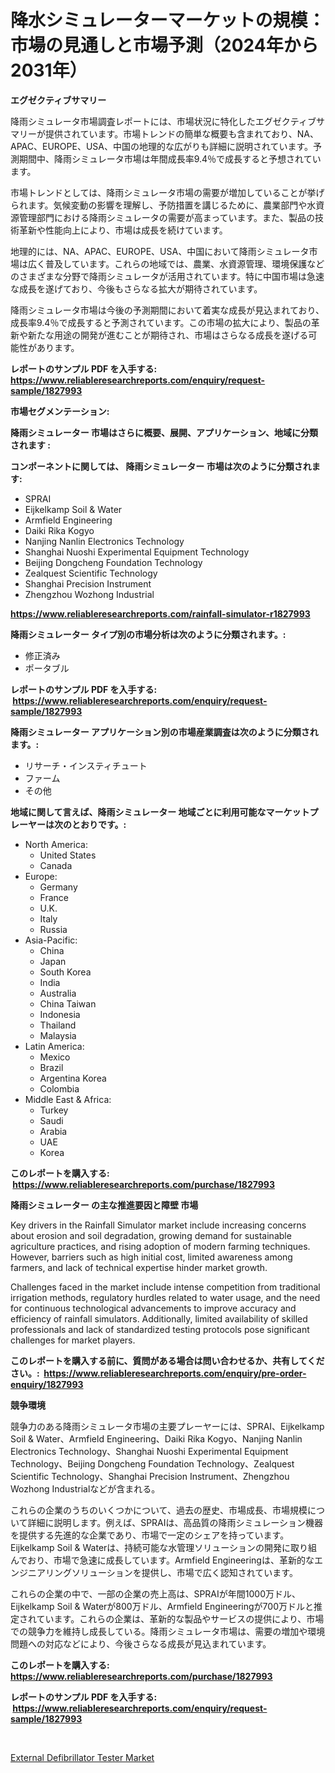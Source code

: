 <p><h1>降水シミュレーターマーケットの規模：市場の見通しと市場予測（2024年から2031年）</h1></p><p><strong>エグゼクティブサマリー</strong></p>
<p><p>降雨シミュレータ市場調査レポートには、市場状況に特化したエグゼクティブサマリーが提供されています。市場トレンドの簡単な概要も含まれており、NA、APAC、EUROPE、USA、中国の地理的な広がりも詳細に説明されています。予測期間中、降雨シミュレータ市場は年間成長率9.4％で成長すると予想されています。</p><p>市場トレンドとしては、降雨シミュレータ市場の需要が増加していることが挙げられます。気候変動の影響を理解し、予防措置を講じるために、農業部門や水資源管理部門における降雨シミュレータの需要が高まっています。また、製品の技術革新や性能向上により、市場は成長を続けています。</p><p>地理的には、NA、APAC、EUROPE、USA、中国において降雨シミュレータ市場は広く普及しています。これらの地域では、農業、水資源管理、環境保護などのさまざまな分野で降雨シミュレータが活用されています。特に中国市場は急速な成長を遂げており、今後もさらなる拡大が期待されています。</p><p>降雨シミュレータ市場は今後の予測期間において着実な成長が見込まれており、成長率9.4％で成長すると予測されています。この市場の拡大により、製品の革新や新たな用途の開発が進むことが期待され、市場はさらなる成長を遂げる可能性があります。</p></p>
<p><strong>レポートのサンプル PDF を入手する: <a href="https://www.reliableresearchreports.com/enquiry/request-sample/1827993">https://www.reliableresearchreports.com/enquiry/request-sample/1827993</a></strong></p>
<p><strong>市場セグメンテーション:</strong></p>
<p><strong> 降雨シミュレーター 市場はさらに概要、展開、アプリケーション、地域に分類されます :</strong></p>
<p><strong>コンポーネントに関しては、 降雨シミュレーター 市場は次のように分類されます: &nbsp;</strong></p>
<p><ul><li>SPRAI</li><li>Eijkelkamp Soil & Water</li><li>Armfield Engineering</li><li>Daiki Rika Kogyo</li><li>Nanjing Nanlin Electronics Technology</li><li>Shanghai Nuoshi Experimental Equipment Technology</li><li>Beijing Dongcheng Foundation Technology</li><li>Zealquest Scientific Technology</li><li>Shanghai Precision Instrument</li><li>Zhengzhou Wozhong Industrial</li></ul></p>
<p><strong><a href="https://www.reliableresearchreports.com/rainfall-simulator-r1827993">https://www.reliableresearchreports.com/rainfall-simulator-r1827993</a></strong></p>
<p><strong> 降雨シミュレーター タイプ別の市場分析は次のように分類されます。:</strong></p>
<p><ul><li>修正済み</li><li>ポータブル</li></ul></p>
<p><strong>レポートのサンプル PDF を入手する: &nbsp;<a href="https://www.reliableresearchreports.com/enquiry/request-sample/1827993">https://www.reliableresearchreports.com/enquiry/request-sample/1827993</a></strong></p>
<p><strong> 降雨シミュレーター アプリケーション別の市場産業調査は次のように分類されます。:</strong></p>
<p><ul><li>リサーチ・インスティチュート</li><li>ファーム</li><li>その他</li></ul></p>
<p><strong>地域に関して言えば、降雨シミュレーター 地域ごとに利用可能なマーケットプレーヤーは次のとおりです。:</strong></p>
<p><ul>
    <li>
        North America:
        <ul>
            <li>United States</li>
            <li>Canada</li>
        </ul>
    </li>
    <li>
        Europe:
        <ul>
            <li>Germany</li>
            <li>France</li>
            <li>U.K.</li>
            <li>Italy</li>
            <li>Russia</li>
        </ul>
    </li>
    <li>
        Asia-Pacific:
        <ul>
            <li>China</li>
            <li>Japan</li>
            <li>South Korea</li>
            <li>India</li>
            <li>Australia</li>
            <li>China Taiwan</li>
            <li>Indonesia</li>
            <li>Thailand</li>
            <li>Malaysia</li>
        </ul>
    </li>
    <li>
        Latin America:
        <ul>
            <li>Mexico</li>
            <li>Brazil</li>
            <li>Argentina Korea</li>
            <li>Colombia</li>
        </ul>
    </li>
    <li>
        Middle East & Africa:
        <ul>
            <li>Turkey</li>
            <li>Saudi</li>
            <li>Arabia</li>
            <li>UAE</li>
            <li>Korea</li>
        </ul>
    </li>
    </ul></p>
<p><strong>このレポートを購入する: &nbsp;<a href="https://www.reliableresearchreports.com/purchase/1827993">https://www.reliableresearchreports.com/purchase/1827993</a></strong></p>
<p><strong>降雨シミュレーター の主な推進要因と障壁 市場</strong></p>
<p><p>Key drivers in the Rainfall Simulator market include increasing concerns about erosion and soil degradation, growing demand for sustainable agriculture practices, and rising adoption of modern farming techniques. However, barriers such as high initial cost, limited awareness among farmers, and lack of technical expertise hinder market growth.</p><p>Challenges faced in the market include intense competition from traditional irrigation methods, regulatory hurdles related to water usage, and the need for continuous technological advancements to improve accuracy and efficiency of rainfall simulators. Additionally, limited availability of skilled professionals and lack of standardized testing protocols pose significant challenges for market players.</p></p>
<p><strong>このレポートを購入する前に、質問がある場合は問い合わせるか、共有してください。:&nbsp; <a href="https://www.reliableresearchreports.com/enquiry/pre-order-enquiry/1827993">https://www.reliableresearchreports.com/enquiry/pre-order-enquiry/1827993</a></strong></p>
<p><strong>競争環境</strong></p>
<p><p>競争力のある降雨シミュレータ市場の主要プレーヤーには、SPRAI、Eijkelkamp Soil & Water、Armfield Engineering、Daiki Rika Kogyo、Nanjing Nanlin Electronics Technology、Shanghai Nuoshi Experimental Equipment Technology、Beijing Dongcheng Foundation Technology、Zealquest Scientific Technology、Shanghai Precision Instrument、Zhengzhou Wozhong Industrialなどが含まれる。</p><p>これらの企業のうちのいくつかについて、過去の歴史、市場成長、市場規模について詳細に説明します。例えば、SPRAIは、高品質の降雨シミュレーション機器を提供する先進的な企業であり、市場で一定のシェアを持っています。Eijkelkamp Soil & Waterは、持続可能な水管理ソリューションの開発に取り組んでおり、市場で急速に成長しています。Armfield Engineeringは、革新的なエンジニアリングソリューションを提供し、市場で広く認知されています。</p><p>これらの企業の中で、一部の企業の売上高は、SPRAIが年間1000万ドル、Eijkelkamp Soil & Waterが800万ドル、Armfield Engineeringが700万ドルと推定されています。これらの企業は、革新的な製品やサービスの提供により、市場での競争力を維持し成長している。降雨シミュレータ市場は、需要の増加や環境問題への対応などにより、今後さらなる成長が見込まれています。</p></p>
<p><strong>このレポートを購入する: &nbsp; <a href="https://www.reliableresearchreports.com/purchase/1827993">https://www.reliableresearchreports.com/purchase/1827993</a></strong></p>
<p><strong>レポートのサンプル PDF を入手する: &nbsp;<a href="https://www.reliableresearchreports.com/enquiry/request-sample/1827993">https://www.reliableresearchreports.com/enquiry/request-sample/1827993</a></strong><strong></strong></p>
<p>&nbsp;</p>
<p><p><a href="https://acidic-farm-354.notion.site/External-Defibrillator-Tester-Market-Outlook-Industry-Overview-and-Forecast-2024-to-2031-bab6ce82c86a4a44bcc1030283c5e540">External Defibrillator Tester Market</a></p></p>